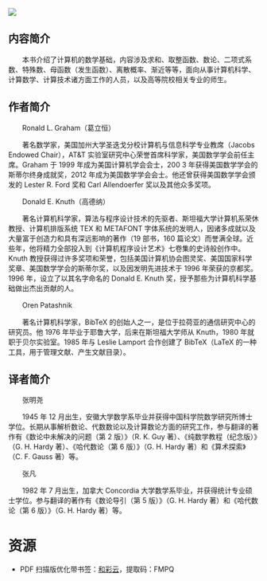 ![](http://img3m9.ddimg.cn/62/13/23208929-1_u_2.jpg)

## 内容简介

　　本书介绍了计算机的数学基础，内容涉及求和、取整函数、数论、二项式系数、特殊数、母函数（发生函数）、离散概率、渐近等等，面向从事计算机科学、计算数学、计算技术诸方面工作的人员，以及高等院校相关专业的师生。

## 作者简介

　　Ronald L. Graham（葛立恒）

　　著名数学家，美国加州大学圣迭戈分校计算机与信息科学专业教席（Jacobs Endowed Chair），AT&T 实验室研究中心荣誉首席科学家，美国数学学会前任主席。Graham 于 1999 年成为美国计算机学会会士，200 3 年获得美国数学学会的斯蒂尔终身成就奖，2012 年成为美国数学学会会士。他还曾获得美国数学学会颁发的 Lester R. Ford 奖和 Carl Allendoerfer 奖以及其他众多奖项。

　　Donald E. Knuth（高德纳）

　　著名计算机科学家，算法与程序设计技术的先驱者、斯坦福大学计算机系荣休教授、计算机排版系统 TEX 和 METAFONT 字体系统的发明人，因诸多成就以及大量富于创造力和具有深远影响的著作（19 部书，160 篇论文）而誉满全球。近些年，他将精力全部投入到《计算机程序设计艺术》七卷集的史诗般创作中。Knuth 教授获得过许多奖项和荣誉，包括美国计算机协会图灵奖、美国国家科学奖章、美国数学学会的斯蒂尔奖，以及因发明先进技术于 1996 年荣获的京都奖。1996 年，设立了以其名字命名的 Donald E. Knuth 奖，授予那些为计算机科学基础做出杰出贡献的人。

　　Oren Patashnik

　　著名计算机科学家，BibTeX 的创始人之一，是位于拉荷亚的通信研究中心的研究员。他 1976 年毕业于耶鲁大学，后来在斯坦福大学师从 Knuth，1980 年就职于贝尔实验室。1985 年与 Leslie Lamport 合作创建了 BibTeX（LaTeX 的一种工具，用于管理文献、产生文献目录）。

## 译者简介

　　张明尧

　　1945 年 12 月出生，安徽大学数学系毕业并获得中国科学院数学研究所博士学位。长期从事解析数论、代数数论以及计算数论方面的研究工作，参与翻译的著作有《数论中未解决的问题（第 2 版）》（R. K. Guy 著）、《纯数学教程（纪念版）》（G. H. Hardy 著）、《哈代数论（第 6 版）》（G. H. Hardy 著）和《算术探索》（C. F. Gauss 著）等。

　　张凡

　　1982 年 7 月出生，加拿大 Concordia 大学数学系毕业，并获得统计专业硕士学位。参与翻译的著作有《数论导引（第 5 版）》（G. H. Hardy 著）和《哈代数论（第 6 版）》（G. H. Hardy 著）等。

# 资源

* PDF 扫描版优化带书签：[和彩云](http://caiyun.feixin.10086.cn/dl/0n5CfnqwSUumD)，提取码：FMPQ
